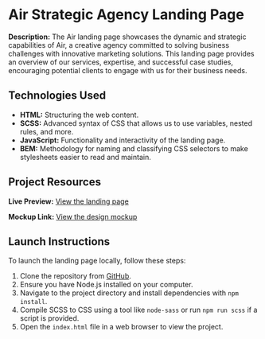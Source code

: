 Air Strategic Agency Landing Page
=================================

**Description:** The Air landing page showcases the dynamic and strategic capabilities of Air, a creative agency committed to solving business challenges with innovative marketing solutions. This landing page provides an overview of our services, expertise, and successful case studies, encouraging potential clients to engage with us for their business needs.

Technologies Used
-----------------

*   **HTML:** Structuring the web content.
*   **SCSS:** Advanced syntax of CSS that allows us to use variables, nested rules, and more.
*   **JavaScript:** Functionality and interactivity of the landing page.
*   **BEM:** Methodology for naming and classifying CSS selectors to make stylesheets easier to read and maintain.

Project Resources
-----------------

**Live Preview:** [View the landing page](https://your-live-preview-link.com)

**Mockup Link:** [View the design mockup](https://your-mockup-link.com)

Launch Instructions
-------------------

To launch the landing page locally, follow these steps:

1.  Clone the repository from [GitHub](https://github.com/your-repository-link).
2.  Ensure you have Node.js installed on your computer.
3.  Navigate to the project directory and install dependencies with `npm install`.
4.  Compile SCSS to CSS using a tool like `node-sass` or run `npm run scss` if a script is provided.
5.  Open the `index.html` file in a web browser to view the project.